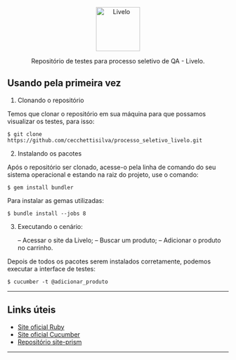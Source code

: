 <div>
    <p  align="center">
    	<a>
    	    <img  alt="Livelo"  src="https://logodownload.org/wp-content/uploads/2017/11/livelo-logo.png"  width="100">
    	</a>
    </p>
</div>

<div>
    <p  align="center">
    	Repositório de testes para processo seletivo de QA - Livelo.
    </p>
</div>
  

## Usando pela primeira vez


 1. Clonando o repositório

Temos que clonar o repositório em sua máquina para que possamos visualizar os testes, para isso:

```
$ git clone https://github.com/cecchettisilva/processo_seletivo_livelo.git 
```


 2. Instalando os pacotes

Após o repositório ser clonado, acesse-o pela linha de comando do seu sistema operacional e estando na raiz do projeto, use o comando:
```
$ gem install bundler
```

Para instalar as gemas utilizadas:
```
$ bundle install --jobs 8
```

 3. Executando o cenário:

    – Acessar o site da Livelo;
    – Buscar um produto;
    – Adicionar o produto no carrinho.

Depois de todos os pacotes serem instalados corretamente, podemos executar a interface de testes:
```
$ cucumber -t @adicionar_produto
```

***

## Links úteis

- [Site oficial Ruby](https://www.ruby-lang.org/pt/)
- [Site oficial Cucumber](https://cucumber.io/)
- [Repositório site-prism](https://github.com/site-prism/site_prism)

***
